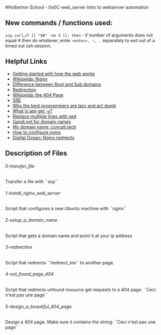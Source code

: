 #Holberton School - 0x0C-web_server
Intro to webserver automation

## New commands / functions used:
``scp``, ``curl``,``if [[ "$#" -ne 4 ]]; then`` - if number of arguments does not equal 4 then do whatever, enter ``<enter>, ~, .`` separately to exit out of a timed out ssh session.

## Helpful Links
* [Getting started with how the web works](https://developer.mozilla.org/en-US/docs/Learn/Getting_started_with_the_web/How_the_Web_works)
* [Wikipeida: Nginx](https://en.wikipedia.org/wiki/Nginx)
* [Difference between Root and Sub domains](http://support.landingi.com/article/147-the-root-domain-and-sub-domain-differences)
* [Redirection](https://moz.com/learn/seo/redirection)
* [Wikipeida: the 404 Page](https://en.wikipedia.org/wiki/HTTP_404)
* [SRE](https://www.atlassian.com/it-unplugged/devops/site-reliability-engineering-sre)
* [Why the best programmers are lazy and act dumb](https://www.techwell.com/techwell-insights/2013/12/why-best-programmers-are-lazy-and-act-dumb)
* [What is apt-get -y?](http://askubuntu.com/questions/672892/what-does-y-mean-in-apt-get-y-install-command)
* [Replace multiple lines with sed](http://stackoverflow.com/questions/26041088/sed-replace-line-with-multiline-variable)
* [Gandi.net for domain names](https://www.gandi.net/)
* [My domain name: concati.tech](https://concati.tech)
* [How to configure nginx](https://www.linode.com/docs/websites/nginx/how-to-configure-nginx)
* [Digital Ocean: Nginx redirects](https://www.digitalocean.com/community/tutorials/how-to-create-temporary-and-permanent-redirects-with-nginx)

## Description of Files
<h6>0-transfer_file</h6>
Transfer a file with ``scp``

<h6>1-install_nginx_web_server</h6>
Script that configures a new Ubuntu machine with ``nginx``

<h6>2-setup_a_domain_name</h6>
Script that gets a domain name and point it at your ip address

<h6>3-redirection</h6>
Script that redirects ``/redirect_me`` to another page.

<h6>4-not_found_page_404</h6>
Script that redirects unfound resource get requests to a 404 page. ``Ceci n'est pas une page``

<h6>5-design_a_beautiful_404_page</h6>
Design a 404 page. Make sure it contains the string: ``Ceci n'est pas une page``
